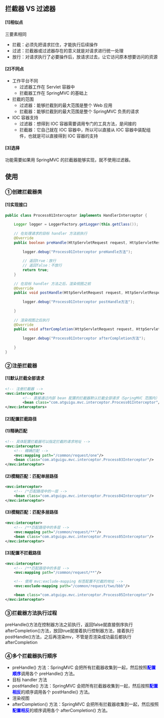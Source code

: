 ## 拦截器 VS 过滤器

#### [1]相似点

三要素相同

- 拦截：必须先把请求拦住，才能执行后续操作
- 过滤：拦截器或过滤器存在的意义就是对请求进行统一处理
- 放行：对请求执行了必要操作后，放请求过去，让它访问原本想要访问的资源

#### [2]不同点

- 工作平台不同
  - 过滤器工作在 Servlet 容器中
  - 拦截器工作在 SpringMVC 的基础上
- 拦截的范围
  - 过滤器：能够拦截到的最大范围是整个 Web 应用
  - 拦截器：能够拦截到的最大范围是整个 SpringMVC 负责的请求
- IOC 容器支持
  - 过滤器：想得到 IOC 容器需要调用专门的工具方法，是间接的
  - 拦截器：它自己就在 IOC 容器中，所以可以直接从 IOC 容器中装配组件，也就是可以直接得到 IOC 容器的支持

#### [3]选择

功能需要如果用 SpringMVC 的拦截器能够实现，就不使用过滤器。

## 使用

### ①创建拦截器类

#### [1]实现接口

```Java
public class Process01Interceptor implements HandlerInterceptor {
 
    Logger logger = LoggerFactory.getLogger(this.getClass());
 
    // 在处理请求的目标 handler 方法前执行
    @Override
    public boolean preHandle(HttpServletRequest request, HttpServletResponse response, Object handler) throws Exception {
        
        logger.debug("Process01Interceptor preHandle方法");
         
        // 返回true：放行
        // 返回false：不放行
        return true;
    }
 
    // 在目标 handler 方法之后，渲染视图之前
    @Override
    public void postHandle(HttpServletRequest request, HttpServletResponse response, Object handler, ModelAndView modelAndView) throws Exception {
 
        logger.debug("Process01Interceptor postHandle方法");
        
    }
 
    // 渲染视图之后执行
    @Override
    public void afterCompletion(HttpServletRequest request, HttpServletResponse response, Object handler, Exception ex) throws Exception {
        
        logger.debug("Process01Interceptor afterCompletion方法");
        
    }
}
```

### ②注册拦截器

#### [1]默认拦截全部请求

```XML
<!-- 注册拦截器 -->
<mvc:interceptors>
    	<!-- 直接通过内部 bean 配置的拦截器默认拦截全部请求（SpringMVC 范围内） -->
    	<bean class="com.atguigu.mvc.interceptor.Process01Interceptor"/>
</mvc:interceptors>
```

#### [2]配置拦截路径

#### (1)精确匹配

```XML
<!-- 具体配置拦截器可以指定拦截的请求地址 -->
<mvc:interceptor>
    <!-- 精确匹配 -->
    <mvc:mapping path="/common/request/one"/>
    <bean class="com.atguigu.mvc.interceptor.Process03Interceptor"/>
</mvc:interceptor>
```

#### (2)模糊匹配：匹配单层路径

```XML
<mvc:interceptor>
    <!-- /*匹配路径中的一层 -->
    <bean class="com.atguigu.mvc.interceptor.Process04Interceptor"/>
</mvc:interceptor>
```

#### (3)模糊匹配：匹配多层路径

```XML
<mvc:interceptor>
    <!-- /**匹配路径中的多层 -->
    <mvc:mapping path="/common/request/**"/>
    <bean class="com.atguigu.mvc.interceptor.Process05Interceptor"/>
</mvc:interceptor>
```

#### [3]配置不拦截路径

```XML
<mvc:interceptor>
    <!-- /**匹配路径中的多层 -->
    <mvc:mapping path="/common/request/**"/>

    <!-- 使用 mvc:exclude-mapping 标签配置不拦截的地址 -->
    <mvc:exclude-mapping path="/common/request/two/bbb"/>

    <bean class="com.atguigu.mvc.interceptor.Process05Interceptor"/>
</mvc:interceptor>
```

### ③拦截器方法执行过程

preHandle()方法在控制器方法之前执行，返回false就直接倒序执行afterCompletion()方法，放回true就接着执行控制器方法，接着执行postHandle()方法，之后再渲染mv，不管是否渲染成功最后都执行afterCompletion

### ④多个拦截器执行顺序

- preHandle() 方法：SpringMVC 会把所有拦截器收集到一起，然后按照<span style="color:blue;font-weight:bold;">配置顺序</span>调用各个 preHandle() 方法。
- 目标 handler 方法
- postHandle() 方法：SpringMVC 会把所有拦截器收集到一起，然后按照<span style="color:blue;font-weight:bold;">配置相反</span>的顺序调用各个 postHandle() 方法。
- 渲染视图
- afterCompletion() 方法：SpringMVC 会把所有拦截器收集到一起，然后按照<span style="color:blue;font-weight:bold;">配置相反</span>的顺序调用各个 afterCompletion() 方法。